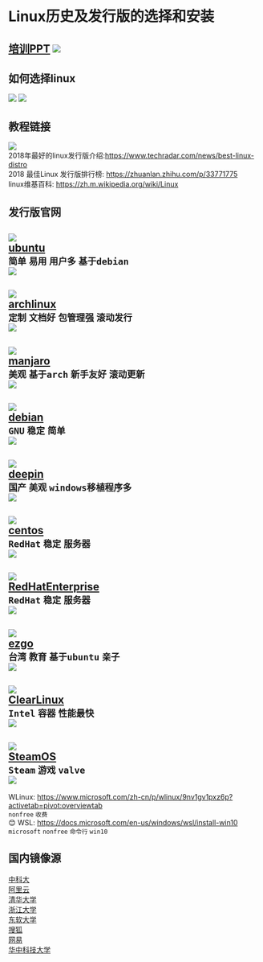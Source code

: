 # Linux历史及发行版的选择和安装
[培训PPT](../ppt/开源第一讲.pptx)
![](./pictures/distro3.jpg)
---
## 如何选择linux
![](./pictures/distro1.jpg)
![](./pictures/distro2.jpg)

## 教程链接
![](./pictures/distrohero.jpg)  
 2018年最好的linux发行版介绍:<https://www.techradar.com/news/best-linux-distro>  
 2018 最佳Linux 发行版排行榜: <https://zhuanlan.zhihu.com/p/33771775>  
 linux维基百科: <https://zh.m.wikipedia.org/wiki/Linux>

## 发行版官网
![](./pictures/ubuntu.png)  
 [ubuntu](https://wiki.ubuntu.com)  
 `简单` `易用` `用户多` `基于debian`  
![](./pictures/ubuntushow.jpg)  
---
![](./pictures/arch.png)  
 [archlinux](https://wiki.archlinux.org)  
 `定制` `文档好` `包管理强` `滚动发行`  
![](./pictures/archshow.png)  
---
![](./pictures/manjaro.png)  
 [manjaro](https://www.manjaro.org)  
 `美观` `基于arch` `新手友好` `滚动更新`  
![](./pictures/manjaroshow.jpg)  
---
![](./pictures/debian.png)  
 [debian](https://wiki.debian.org/zh_CN/FrontPage?action=show&redirect=Ê×Ò³)  
 `GNU` `稳定` `简单`  
![](./pictures/debianshow.png)  
---
![](./pictures/deepin.png)  
 [deepin](https://wiki.deepin.org)  
 `国产` `美观` `windows移植程序多`  
![](./pictures/deepinshow.jpeg)  
---
![](./pictures/centos.png)  
 [centos](https://wiki.centos.org)  
 `RedHat` `稳定` `服务器`  
![](./pictures/centoshow.jpeg)  
---
![](./pictures/redhat.png)  
 [RedHatEnterprise](https://www.redhat.com/zh/technologies/linux-platforms/enterprise-linux)  
 `RedHat` `稳定` `服务器`  
![](./pictures/redhatshow.png)  
---
![](./pictures/ezgo.png)  
 [ezgo](https://ezgo.westart.tw)  
 `台湾` `教育` `基于ubuntu` `亲子`  
![](./pictures/ezgoshow.png)  
---
![](./pictures/clearlinux.jpeg)  
 [ClearLinux](https://clearlinux.org)  
 `Intel` `容器` `性能最快`  
![](./pictures/clearlinuxshow.jpeg)  
---
![](./pictures/steamos.jpeg)  
 [SteamOS](https://store.steampowered.com/steamos)  
 `Steam` `游戏` `valve`  
![](./pictures/steamoshow.png)  
---
 WLinux: <https://www.microsoft.com/zh-cn/p/wlinux/9nv1gv1pxz6p?activetab=pivot:overviewtab>  
 `nonfree` `收费`  
 :blush: WSL: <https://docs.microsoft.com/en-us/windows/wsl/install-win10>  
 `microsoft` `nonfree` `命令行` `win10`  

## 国内镜像源
 [中科大](http://mirrors.ustc.edu.cn)  
 [阿里云](http://mirrors.aliyun.com)  
 [清华大学](http://mirrors.tuna.tsinghua.edu.cn)  
 [浙江大学](http://mirrors.zju.edu.cn)  
 [东软大学](http://mirrors.neusoft.edu.cn)  
 [搜狐](http://mirrors.sohu.com)  
 [网易](http://mirrors.163.com)  
 [华中科技大学](http://mirror.hust.edu.cn)
